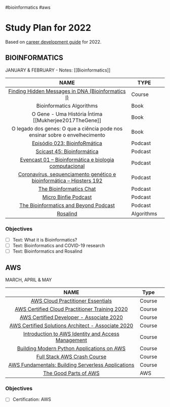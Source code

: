  #bioinformatics #aws

# Study Plan for 2022

Based on [career development guide](https://www.guidopercu.dev/posts/career-development-study-guide/) for 2022.

## BIOINFORMATICS  

JANUARY & FEBRUARY - Notes: [[Bioinformatics]]

|                             NAME                             | TYPE       |      |
| :----------------------------------------------------------: | ---------- | ---- |
| [Finding Hidden Messages in DNA (Bioinformatics I)](https://www.coursera.org/learn/dna-analysis/home/welcome) | Course     |      |
|                  Bioinformatics Algorithms                   | Book       |      |
|    O Gene - Uma História Íntima [[Mukherjee2017TheGene]]     | Book       |      |
| O legado dos genes: O que a ciência pode nos ensinar sobre o envelhecimento | Book       |      |
| [Episódio 023: BioinfoRmática](https://podcast.pizzadedados.com/e/episodio-023/) | Podcast    |      |
| [Scicast 45: Bioinformática](https://www.deviante.com.br/podcasts/scicast/scicast-45-bioinformatica/) | Podcast    |      |
| [Evencast 01 – Bioinformática e biologia computacional](https://blog.even3.com.br/evencast-01-bioinformatica-e-biologia-computacional/) | Podcast    |      |
| [Coronavírus, sequenciamento genético e bioinformática – Hipsters 192](https://hipsters.tech/coronavirus-sequenciamento-genetico-e-bioinformatica-hipsters-ponto-tech-192/) | Podcast    |      |
|   [The Bioinformatics Chat](https://bioinformatics.chat/)    | Podcast    |      |
|  [Micro Binfie Podcast](https://soundcloud.com/microbinfie)  | Podcast    |      |
| [The Bioinformatics and Beyond Podcast](https://podcasts.apple.com/us/podcast/the-bioinformatics-and-beyond-podcast/id1533700049) | Podcast    |      |
|    [Rosalind](https://rosalind.info/problems/locations/)     | Algorithms |      |

### Objectives

- [ ] Text: What it is Bioinformatics?
- [ ] Text: Bioinformatics and COVID-19 research
- [ ] Text: Bioinformatics and Rosalind

## AWS

MARCH, APRIL & MAY

|                             NAME                             | Type   |      |
| :----------------------------------------------------------: | ------ | ---- |
| [AWS Cloud Practitioner Essentials](https://www.coursera.org/learn/aws-cloud-practitioner-essentials#about) | Course |      |
| [AWS Certified Cloud Practitioner Training 2020](https://www.youtube.com/watch?v=3hLmDS179YE) | Course |      |
| [AWS Certified Developer - Associate 2020](https://www.youtube.com/watch?v=RrKRN9zRBWs&list=WL&index=59) | Course |      |
| [AWS Certified Solutions Architect - Associate 2020](https://www.youtube.com/watch?v=Ia-UEYYR44s) | Course |      |
| [Introduction to AWS Identity and Access Management](https://www.coursera.org/learn/introduction-to-aws-identity-and-access-management) | Course |      |
| [Building Modern Python Applications on AWS](https://www.coursera.org/learn/building-modern-python-applications-on-aws) | Course |      |
| [Full Stack AWS Crash Course](https://twitter.com/dabit3/status/1362142573402415106) | Course |      |
| [AWS Fundamentals: Building Serverless Applications](https://www.coursera.org/learn/aws-fundamentals-building-serverless-applications) | Course |      |
| [The Good Parts of AWS](https://gumroad.com/l/aws-good-parts) | AWS    |      |

### Objectives

- [ ] Certification: AWS